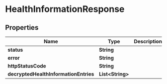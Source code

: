 

# HealthInformationResponse


## Properties

| Name | Type | Description | Notes |
|------------ | ------------- | ------------- | -------------|
|**status** | **String** |  |  [optional] |
|**error** | **String** |  |  [optional] |
|**httpStatusCode** | **String** |  |  [optional] |
|**decryptedHealthInformationEntries** | **List&lt;String&gt;** |  |  [optional] |



